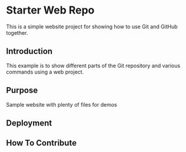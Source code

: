 # Starter Web Repo

This is a simple website project for showing how to use Git and GitHub together.

## Introduction

This example is to show different parts of the Git repository and various commands using a web project.

## Purpose

Sample website with plenty of files for demos

## Deployment

##  How To Contribute
